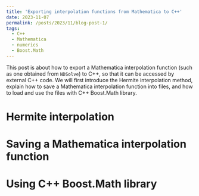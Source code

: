 ```yaml
---
title: 'Exporting interpolation functions from Mathematica to C++'
date: 2023-11-07
permalink: /posts/2023/11/blog-post-1/
tags:
  - C++
  - Mathematica
  - numerics
  - Boost.Math
---
```


This post is about how to export a Mathematica interpolation function (such as one obtained from `NDSolve`) to C++, so that it can be accessed by external C++ code.
We will first introduce the Hermite interpolation method, explain how to save a Mathematica interpolation function into files, and how to load and use the files with C++ Boost.Math library.

Hermite interpolation
======

Saving a Mathematica interpolation function
======

Using C++ Boost.Math library
======

